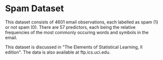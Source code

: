 # Spam Dataset

This dataset consists of 4601 email observations, each labelled as spam (1) or not spam (0). There are 57 predictors, each being the relative frequencies of the most commonly occuring words and symbols in the email.

This dataset is discussed in "The Elements of Statistical Learning, II edition". The data is also available at ftp.ics.uci.edu.
